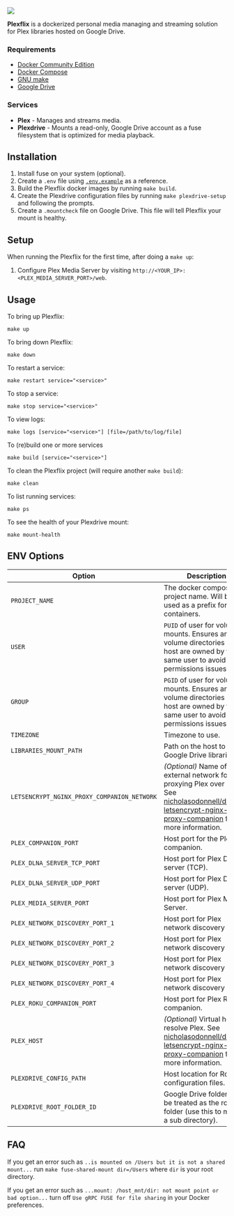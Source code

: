 <img src="logo/logo.png" />

**Plexflix** is a dockerized personal media managing and streaming solution for Plex libraries hosted on Google Drive.

### Requirements

- [Docker Community Edition](https://www.docker.com/community-edition)
- [Docker Compose](https://docs.docker.com/compose/)
- [GNU make](https://www.gnu.org/software/make/)
- [Google Drive](https://drive.google.com/)

### Services

- **Plex** - Manages and streams media.
- **Plexdrive** - Mounts a read-only, Google Drive account as a fuse filesystem that is optimized for media playback.

## Installation

1. Install fuse on your system (optional).
2. Create a `.env` file using [`.env.example`](.env.example) as a reference.
3. Build the Plexflix docker images by running `make build`.
4. Create the Plexdrive configuration files by running `make plexdrive-setup` and following the prompts.
5. Create a `.mountcheck` file on Google Drive. This file will tell Plexflix your mount is healthy.

## Setup

When running the Plexflix for the first time, after doing a `make up`:

1. Configure Plex Media Server by visiting `http://<YOUR_IP>:<PLEX_MEDIA_SERVER_PORT>/web`.

## Usage

To bring up Plexflix:

```
make up
```

To bring down Plexflix:

```
make down
```

To restart a service:

```
make restart service="<service>"
```

To stop a service:

```
make stop service="<service>"
```

To view logs:

```
make logs [service="<service>"] [file=/path/to/log/file]
```

To (re)build one or more services

```
make build [service="<service>"]
```

To clean the Plexflix project (will require another `make build`):

```
make clean
```

To list running services:

```
make ps
```

To see the health of your Plexdrive mount:

```
make mount-health
```

## ENV Options

| Option                                      | Description                                                                                                                                                                                                                               |
| ------------------------------------------- | ----------------------------------------------------------------------------------------------------------------------------------------------------------------------------------------------------------------------------------------- |
| `PROJECT_NAME`                              | The docker compose project name. Will be used as a prefix for all containers.                                                                                                                                                             |
| `USER`                                      | `PUID` of user for volume mounts. Ensures any volume directories on the host are owned by the same user to avoid any permissions issues.                                                                                                  |
| `GROUP`                                     | `PGID` of user for volume mounts. Ensures any volume directories on the host are owned by the same user to avoid any permissions issues.                                                                                                  |
| `TIMEZONE`                                  | Timezone to use.                                                                                                                                                                                                                          |
| `LIBRARIES_MOUNT_PATH`                      | Path on the host to mount Google Drive libraries.                                                                                                                                                                                         |
| `LETSENCRYPT_NGINX_PROXY_COMPANION_NETWORK` | _(Optional)_ Name of the external network for proxying Plex over SSL. See [nicholasodonnell/docker-letsencrypt-nginx-proxy-companion](https://github.com/nicholasodonnell/docker-letsencrypt-nginx-proxy-companion) for more information. |
| `PLEX_COMPANION_PORT`                       | Host port for the Plex companion.                                                                                                                                                                                                         |
| `PLEX_DLNA_SERVER_TCP_PORT`                 | Host port for Plex DLNA server (TCP).                                                                                                                                                                                                     |
| `PLEX_DLNA_SERVER_UDP_PORT`                 | Host port for Plex DLNA server (UDP).                                                                                                                                                                                                     |
| `PLEX_MEDIA_SERVER_PORT`                    | Host port for Plex Media Server.                                                                                                                                                                                                          |
| `PLEX_NETWORK_DISCOVERY_PORT_1`             | Host port for Plex network discovery (#1).                                                                                                                                                                                                |
| `PLEX_NETWORK_DISCOVERY_PORT_2`             | Host port for Plex network discovery (#2).                                                                                                                                                                                                |
| `PLEX_NETWORK_DISCOVERY_PORT_3`             | Host port for Plex network discovery (#3).                                                                                                                                                                                                |
| `PLEX_NETWORK_DISCOVERY_PORT_4`             | Host port for Plex network discovery (#4).                                                                                                                                                                                                |
| `PLEX_ROKU_COMPANION_PORT`                  | Host port for Plex Roku companion.                                                                                                                                                                                                        |
| `PLEX_HOST`                                 | _(Optional)_ Virtual host to resolve Plex. See [nicholasodonnell/docker-letsencrypt-nginx-proxy-companion](https://github.com/nicholasodonnell/docker-letsencrypt-nginx-proxy-companion) for more information.                            |
| `PLEXDRIVE_CONFIG_PATH`                     | Host location for Rclone configuration files.                                                                                                                                                                                             |
| `PLEXDRIVE_ROOT_FOLDER_ID`                  | Google Drive folder ID to be treated as the root folder (use this to mount a sub directory).                                                                                                                                              |

## FAQ

If you get an error such as `..is mounted on /Users but it is not a shared mount...` run `make fuse-shared-mount dir=/Users` where `dir` is your root directory.

If you get an error such as `...mount: /host_mnt/dir: not mount point or bad option...` turn off `Use gRPC FUSE for file sharing` in your Docker preferences.
